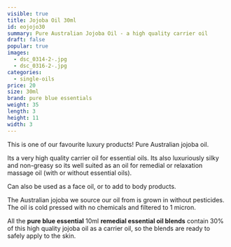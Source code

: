 ```yaml
---
visible: true
title: Jojoba Oil 30ml
id: eojojo30
summary: Pure Australian Jojoba Oil - a high quality carrier oil
draft: false
popular: true
images:
  - dsc_0314-2-.jpg
  - dsc_0316-2-.jpg
categories:
  - single-oils
price: 20
size: 30ml
brand: pure blue essentials
weight: 35
length: 3
height: 11
width: 3
---
```

This is one of our favourite luxury products! Pure Australian jojoba oil.

Its a very high quality carrier oil for essential oils.  Its also luxuriously silky and non-greasy so its well suited as an oil for remedial or relaxation massage oil (with or without essential oils).

Can also be used as a face oil, or to add to body products.

The Australian jojoba we source our oil from is grown in without pesticides.  The oil is cold pressed with no chemicals and filtered to 1 micron.

All the **pure blue essential** 10ml **remedial essential oil blends** contain 30% of this high quality jojoba oil as a carrier oil, so the blends are ready to safely apply to the skin.